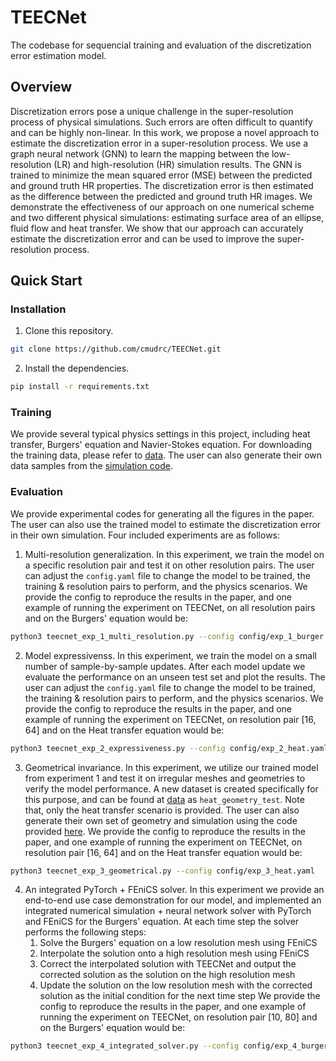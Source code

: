 # TEECNet

The codebase for sequencial training and evaluation of the discretization error estimation model.

## Overview

Discretization errors pose a unique challenge in the super-resolution process of physical simulations. Such errors are often difficult to quantify and can be highly non-linear. In this work, we propose a novel approach to estimate the discretization error in a super-resolution process. We use a graph neural network (GNN) to learn the mapping between the low-resolution (LR) and high-resolution (HR) simulation results. The GNN is trained to minimize the mean squared error (MSE) between the predicted and ground truth HR properties. The discretization error is then estimated as the difference between the predicted and ground truth HR images. We demonstrate the effectiveness of our approach on one numerical scheme and two different physical simulations: estimating surface area of an ellipse, fluid flow and heat transfer. We show that our approach can accurately estimate the discretization error and can be used to improve the super-resolution process.

## Quick Start

### Installation

1. Clone this repository.
```bash
git clone https://github.com/cmudrc/TEECNet.git
```

2. Install the dependencies.
```bash
pip install -r requirements.txt
```

### Training
We provide several typical physics settings in this project, including heat transfer, Burgers' equation and Navier-Stokes equation. For downloading the training data, please refer to [data](). The user can also generate their own data samples from the [simulation code](https://github.com/WenzhuoXu/pdecal).

### Evaluation
We provide experimental codes for generating all the figures in the paper. The user can also use the trained model to estimate the discretization error in their own simulation. Four included experiments are as follows:
1. Multi-resolution generalization. In this experiment, we train the model on a specific resolution pair and test it on other resolution pairs. The user can adjust the `config.yaml` file to change the model to be trained, the training & resolution pairs to perform, and the physics scenarios. We provide the config to reproduce the results in the paper, and one example of running the experiment on TEECNet, on all resolution pairs and on the Burgers' equation would be:
```bash
python3 teecnet_exp_1_multi_resolution.py --config config/exp_1_burger.yaml
```
2. Model expressivenss. In this experiment, we train the model on a small number of sample-by-sample updates. After each model update we evaluate the performance on an unseen test set and plot the results. The user can adjust the `config.yaml` file to change the model to be trained, the training & resolution pairs to perform, and the physics scenarios. We provide the config to reproduce the results in the paper, and one example of running the experiment on TEECNet, on resolution pair [16, 64] and on the Heat transfer equation would be:
```bash
python3 teecnet_exp_2_expressiveness.py --config config/exp_2_heat.yaml
```
3. Geometrical invariance. In this experiment, we utilize our trained model from experiment 1 and test it on irregular meshes and geometries to verify the model performance. A new dataset is created specifically for this purpose, and can be found at [data]() as `heat_geometry_test`. Note that, only the heat transfer scenario is provided. The user can also generate their own set of geometry and simulation using the code provided [here](https://github.com/WenzhuoXu/pdecal). We provide the config to reproduce the results in the paper, and one example of running the experiment on TEECNet, on resolution pair [16, 64] and on the Heat transfer equation would be:
```bash
python3 teecnet_exp_3_geometrical.py --config config/exp_3_heat.yaml
```
4. An integrated PyTorch + FEniCS solver. In this experiment we provide an end-to-end use case demonstration for our model, and implemented an integrated numerical simulation + neural network solver with PyTorch and FEniCS for the Burgers' equation. At each time step the solver performs the following steps:
    1. Solve the Burgers' equation on a low resolution mesh using FEniCS
    2. Interpolate the solution onto a high resolution mesh using FEniCS
    3. Correct the interpolated solution with TEECNet and output the corrected solution as the solution on the high resolution mesh
    4. Update the solution on the low resolution mesh with the corrected solution as the initial condition for the next time step
We provide the config to reproduce the results in the paper, and one example of running the experiment on TEECNet, on resolution pair [10, 80] and on the Burgers' equation would be:
```bash
python3 teecnet_exp_4_integrated_solver.py --config config/exp_4_burger.yaml
```
